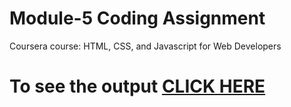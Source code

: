 
# Module-5 Coding Assignment

Coursera course: HTML, CSS, and Javascript for Web Developers

# To see the output [CLICK HERE](https://NaVeeNKuMaRcr7.github.io/module-2/folder4/index.html)
